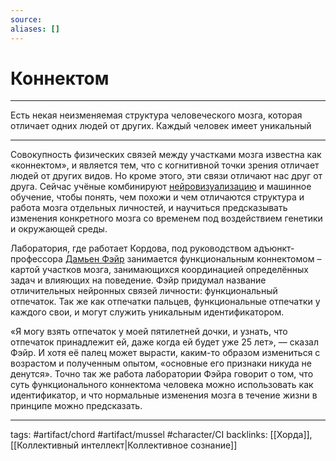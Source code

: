 ```yaml
---
source:
aliases: []
---
```

# Коннектом
---
Есть некая неизменяемая структура человеческого мозга, которая отличает одних людей от других. Каждый человек имеет уникальный 

---
Совокупность физических связей между участками мозга известна как «коннектом», и является тем, что с когнитивной точки зрения отличает людей от других видов. Но кроме этого, эти связи отличают нас друг от друга. Сейчас учёные комбинируют [нейровизуализацию](https://ru.wikipedia.org/wiki/%D0%9D%D0%B5%D0%B9%D1%80%D0%BE%D0%B2%D0%B8%D0%B7%D1%83%D0%B0%D0%BB%D0%B8%D0%B7%D0%B0%D1%86%D0%B8%D1%8F) и машинное обучение, чтобы понять, чем похожи и чем отличаются структура и работа мозга отдельных личностей, и научиться предсказывать изменения конкретного мозга со временем под воздействием генетики и окружающей среды.

Лаборатория, где работает Кордова, под руководством адъюнкт-профессора [Дамьен Фэйр](https://www.ohsu.edu/xd/education/schools/school-of-medicine/departments/basic-science-departments/behn/people/labs/fair-neuroimaging-lab/people/pi-damien-fair.cfm) занимается функциональным коннектомом – картой участков мозга, занимающихся координацией определённых задач и влияющих на поведение. Фэйр придумал название отличительных нейронных связей личности: функциональный отпечаток. Так же как отпечатки пальцев, функциональные отпечатки у каждого свои, и могут служить уникальным идентификатором.

«Я могу взять отпечаток у моей пятилетней дочки, и узнать, что отпечаток принадлежит ей, даже когда ей будет уже 25 лет», — сказал Фэйр. И хотя её палец может вырасти, каким-то образом измениться с возрастом и полученным опытом, «основные его признаки никуда не денутся». Точно так же работа лаборатории Фэйра говорит о том, что суть функционального коннектома человека можно использовать как идентификатор, и что нормальные изменения мозга в течение жизни в принципе можно предсказать.

---
tags: #artifact/chord #artifact/mussel #character/CI
backlinks: [[Хорда]], [[Коллективный интеллект|Коллективное сознание]]